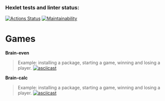 ### Hexlet tests and linter status:
[![Actions Status](https://github.com/NeishchenkoAlex/python-project-49/actions/workflows/hexlet-check.yml/badge.svg)](https://github.com/NeishchenkoAlex/python-project-49/actions)
[![Maintainability](https://api.codeclimate.com/v1/badges/351ab26f568c7c6c9b80/maintainability)](https://codeclimate.com/github/NeishchenkoAlex/python-project-49/maintainability)

# Games
__Brain-even__
> Example: installing a package, starting a game, winning and losing a player.
[![asciicast](https://asciinema.org/a/RzhTLr8ks7T6twfFNigV3Gm5q.svg)](https://asciinema.org/a/RzhTLr8ks7T6twfFNigV3Gm5q)


__Brain-calc__
> Example: installing a package, starting a game, winning and losing a player.
>[![asciicast](https://asciinema.org/a/yqnTCnMTsla8ClkVrb1OUcQKS.svg)](https://asciinema.org/a/yqnTCnMTsla8ClkVrb1OUcQKS)
